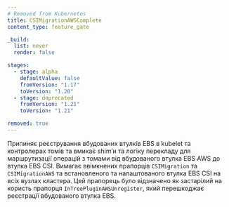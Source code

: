 ```yaml
---
# Removed from Kubernetes
title: CSIMigrationAWSComplete
content_type: feature_gate

_build:
  list: never
  render: false

stages:
  - stage: alpha 
    defaultValue: false
    fromVersion: "1.17"
    toVersion: "1.20"
  - stage: deprecated
    fromVersion: "1.21"
    toVersion: "1.21"    

removed: true
---
```

Припиняє реєстрування вбудованих втулків EBS в kubelet та контролерах томів та вмикає shimʼи та логіку перекладу для маршрутизації операцій з томами від вбудованого втулка EBS AWS до втулка EBS CSI. Вимагає ввімкнених прапорців `CSIMigration` та `CSIMigrationAWS` та встановленого та налаштованого втулка EBS CSI на всіх вузлах кластера. Цей прапорець було відзначено як застарілий на користь прапорця `InTreePluginAWSUnregister`, який перешкоджає реєстрації вбудованого втулка EBS.
